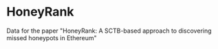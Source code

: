 # HoneyRank
Data for the paper "HoneyRank: A SCTB-based approach to discovering missed honeypots in Ethereum"
